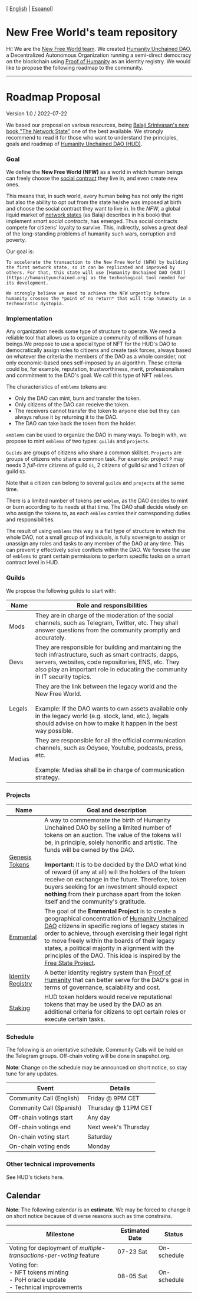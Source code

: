 [ [English](README.md) | [Espanol](README_ES.md)]

# New Free World's team repository


Hi! We are the [New Free World team](https://new-free-world.org). We created [Humanity Unchained DAO](https://humanityunchained.org), a Decentralized Autonomous Organization running a semi-direct democracy on the blockchain using [Proof of Humanity](https://www.proofofhumanity.id) as an identity registry. We would like to propose the following roadmap to the community.

---

# Roadmap Proposal

Version 1.0 / 2022-07-22

We based our proposal on various resources, being [Balaji Srinivasan's new book "The Network State"](https://thenetworkstate.org) one of the best available.
We strongly recommend to read it for those who want to understand the principles, goals and roadmap of [Humanity Unchained DAO (HUD)](https://humanityunchained.org).

### Goal

We define the **New Free World (NFW)** as a world in which human beings can freely choose the [social contract](https://en.wikipedia.org/wiki/Social_contract) they live in, and even create new ones.

This means that, in such world, every human being has not only the right but also the ability to opt out from the state he/she was imposed at birth and choose the social contract they want to live in. In the *NFW*, a global liquid market of [network states](https://thenetworkstate.com/the-network-state-in-one-sentence) (as Balaji describes in his book) that implement *smart social contracts*, has emerged. Thus social contracts compete for citizens' loyalty to survive. This, indirectly, solves a great deal of the long-standing problems of humanity such wars, corruption and poverty.

Our goal is:

```
To accelerate the transaction to the New Free World (NFW) by building the first network state, so it can be replicated and improved by others. For that, this state will use [Humanity Unchained DAO (HUD)](https://humanityunchained.org) as the technological tool needed for its development.

We strongly believe we need to achieve the NFW urgently before humanity crosses the *point of no return* that will trap humanity in a technocratic dystopia.
```

### Implementation

Any organization needs some type of structure to operate. We need a reliable tool that allows us to organize a community of millions of human beings.We propose to use a special type of NFT for the HUD's DAO to democratically assign roles to citizens and create task forces, always based on whatever the criteria the members of the DAO as a whole consider, not only economic-based ones self-imposed by an algorithm. These criteria could be, for example, reputation, trustworthiness, merit, professionalism and commitment to the DAO's goal. We call this type of NFT `emblems`.


The characteristics of `emblems` tokens are:

- Only the DAO can mint, burn and transfer the token.
- Only citizens of the DAO can receive the token.
- The receivers cannot transfer the token to anyone else but they can always refuse it by returning it to the DAO.
- The DAO can take back the token from the holder.

`emblems` can be used to organize the DAO in many ways. To begin with, we propose to mint `emblems` of two types: `guilds` and `projects`.

`Guilds` are groups of citizens who share a common skillset. `Projects` are groups of citizens who share a common task. For example: project `P` may needs 3 *full-time* citizens of guild `G1`, 2 citizens of guild `G2` and 1 citizen of guild `G3`.

Note that a citizen can belong to several `guilds` and `projects` at the same time.

There is a limited number of tokens per `emblem`, as the DAO decides to mint or burn according to its needs at that time. The DAO shall decide wisely on who assign the tokens to, as each `emblem` carries their corresponding duties and responsibilities.

The result of using `emblems` this way is a flat type of structure in which the whole DAO, not a small group of individuals, is fully sovereign to assign or unassign any roles and tasks to any member of the DAO at any time. This can prevent y effectively solve conflicts within the DAO. We foresee the use of `emblems` to grant certain permissions to perform specific tasks on a smart contract level in HUD.


### Guilds

We propose the following guilds to start with:

|Name|Role and responsibilities|
| --- | --- |
|Mods|They are in charge of the moderation of the social channels, such as Telegram, Twitter, etc. They shall answer questions from the community promptly and accurately.|
|Devs|They are responsible for building and mantaining the tech infrastructure, such as smart contracts, dapps, servers, websites, code repositories, ENS, etc. They also play an important role in educating the community in IT security topics.|
|Legals|They are the link between the legacy world and the New Free World. <br /><br />Example: If the DAO wants to own assets available only in the legacy world (e.g. stock, land, etc.), legals should advise on how to make it happen in the best way possible.|
|Medias|They are responsible for all the official communication channels, such as Odysee, Youtube, podcasts, press, etc.<br /><br />Example: Medias shall be in charge of communication strategy.|


### Projects

|Name|Goal and description|
| --- | --- |
|[Genesis Tokens](projects/GenesisTokens/README.md)| A way to commemorate the birth of Humanity Unchained DAO by selling a limited number of tokens on an auction. The value of the tokens will be, in principle, solely honorific and artistic. The funds will be owned by the DAO.<br /><br />**Important:** It is to be decided by the DAO what kind of reward (if any at all) will the holders of the token receive on exchange in the future. Therefore, token buyers seeking for an investment should expect **nothing** from their purchase apart from the token itself and the community's gratitude.|
|[Emmental](projects/Emmental/README.md)|The goal of the **Emmental Project** is to create a geographical concentration of [Humanity Unchained DAO](https://humanityunchained.org) citizens in specific regions of legacy states in order to achieve, through exercising their legal right to move freely within the boards of their legacy states, a political majority in alignment with the principles of the DAO. This idea is inspired by the [Free State Project](https://en.wikipedia.org/wiki/Free_State_Project).|
|[Identity Registry](projects/IdentityRegistry/README.md)| A better identity registry system than [Proof of Humanity](https://www.proofofhumanity.id) that can better serve for the DAO's goal in terms of governance, scalability and cost. |
|[Staking](projects/Staking/README.md)| HUD token holders would receive reputational tokens that may be used by the DAO as an additional criteria for citizens to opt certain roles or execute certain tasks. |


### Schedule

The following is an orientative schedule. Community Calls will be hold on the Telegram groups. Off-chain voting will be done in snapshot.org.

**Note**: Change on the schedule may be announced on short notice, so stay tune for any updates.

|Event|Details|
| --- | --- |
|Community Call (English)| Friday @ 9PM CET|
|Community Call (Spanish)| Thursday @ 11PM CET|
|Off-chain votings start| Any day|
|Off-chain votings end| Next week's Thursday|
|On-chain voting start| Saturday|
|On-chain voting ends| Monday|


### Other technical improvements

See HUD's tickets here.


## Calendar

**Note**: The following calendar is an **estimate**. We may be forced to change it on short notice because of diverse reasons such as time constrains.

|Milestone|Estimated Date|Status|
| --- | --- | --- |
|Voting for deployment of *multiple-transactions-per-voting* feature | 07-23 Sat | On-schedule |
|Voting for:<br />- NFT tokens minting<br />- PoH oracle update<br />- Technical improvements | 08-05 Sat | On-schedule |
